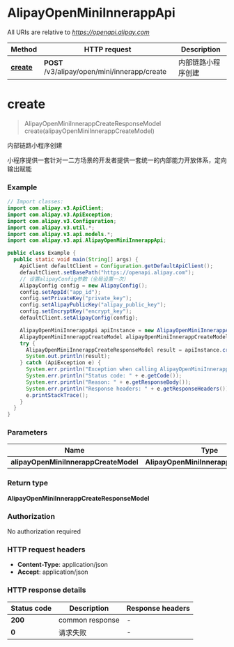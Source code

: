 # AlipayOpenMiniInnerappApi

All URIs are relative to *https://openapi.alipay.com*

| Method | HTTP request | Description |
|------------- | ------------- | -------------|
| [**create**](AlipayOpenMiniInnerappApi.md#create) | **POST** /v3/alipay/open/mini/innerapp/create | 内部链路小程序创建 |


<a name="create"></a>
# **create**
> AlipayOpenMiniInnerappCreateResponseModel create(alipayOpenMiniInnerappCreateModel)

内部链路小程序创建

小程序提供一套针对一二方场景的开发者提供一套统一的内部能力开放体系，定向输出赋能

### Example
```java
// Import classes:
import com.alipay.v3.ApiClient;
import com.alipay.v3.ApiException;
import com.alipay.v3.Configuration;
import com.alipay.v3.util.*;
import com.alipay.v3.api.models.*;
import com.alipay.v3.api.AlipayOpenMiniInnerappApi;

public class Example {
  public static void main(String[] args) {
    ApiClient defaultClient = Configuration.getDefaultApiClient();
    defaultClient.setBasePath("https://openapi.alipay.com");
    // 设置alipayConfig参数（全局设置一次）
    AlipayConfig config = new AlipayConfig();
    config.setAppId("app_id");
    config.setPrivateKey("private_key");
    config.setAlipayPublicKey("alipay_public_key");
    config.setEncryptKey("encrypt_key");
    defaultClient.setAlipayConfig(config);

    AlipayOpenMiniInnerappApi apiInstance = new AlipayOpenMiniInnerappApi(defaultClient);
    AlipayOpenMiniInnerappCreateModel alipayOpenMiniInnerappCreateModel = new AlipayOpenMiniInnerappCreateModel(); // AlipayOpenMiniInnerappCreateModel | 
    try {
      AlipayOpenMiniInnerappCreateResponseModel result = apiInstance.create(alipayOpenMiniInnerappCreateModel);
      System.out.println(result);
    } catch (ApiException e) {
      System.err.println("Exception when calling AlipayOpenMiniInnerappApi#create");
      System.err.println("Status code: " + e.getCode());
      System.err.println("Reason: " + e.getResponseBody());
      System.err.println("Response headers: " + e.getResponseHeaders());
      e.printStackTrace();
    }
  }
}
```

### Parameters

| Name | Type | Description  | Notes |
|------------- | ------------- | ------------- | -------------|
| **alipayOpenMiniInnerappCreateModel** | **AlipayOpenMiniInnerappCreateModel**|  | [optional] |

### Return type

**AlipayOpenMiniInnerappCreateResponseModel**

### Authorization

No authorization required

### HTTP request headers

 - **Content-Type**: application/json
 - **Accept**: application/json

### HTTP response details
| Status code | Description | Response headers |
|-------------|-------------|------------------|
| **200** | common response |  -  |
| **0** | 请求失败 |  -  |

